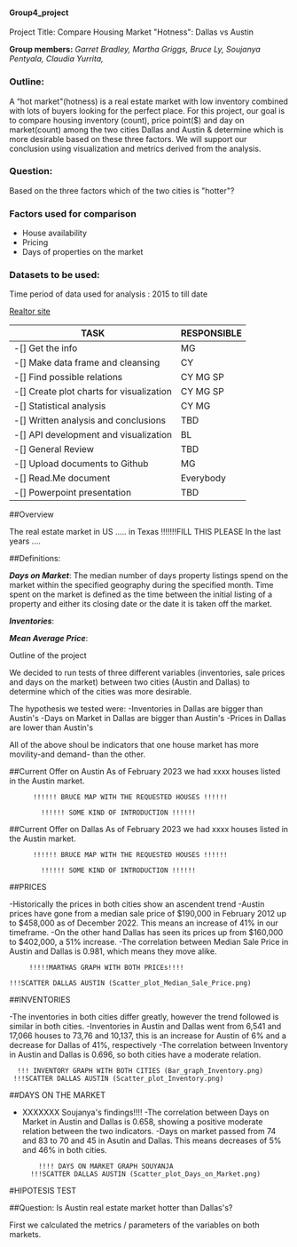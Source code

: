 #### Group4_project

Project Title: Compare Housing Market "Hotness": Dallas vs Austin

**Group members:**
*Garret Bradley,*
*Martha Griggs,*
*Bruce Ly,*
*Soujanya Pentyala,*
*Claudia Yurrita,*

### Outline:

A “hot market"(hotness) is a real estate market with low inventory combined with lots of buyers looking for the perfect place.
For this project, our goal is to compare housing inventory (count), price point($) and day on market(count) among the two cities Dallas and Austin & determine which is more desirable based on these three factors. We will support our conclusion using visualization and metrics derived from the analysis.

### Question:
Based on the three factors which of the two cities is "hotter"?

### Factors used for comparison
* House availability
* Pricing
* Days of properties on the market

### Datasets to be used:
Time period of data used for analysis :  2015 to till date

<a href="https://www.realtor.com/research/data/" target="_blank">Realtor site</a>


|TASK |RESPONSIBLE|
------|------|
| -[] Get the info                          | MG|
| -[] Make data frame and cleansing         | CY|
| -[] Find possible relations               | CY MG SP|
| -[] Create plot charts for visualization  | CY MG SP|
| -[] Statistical analysis                  | CY MG|
| -[] Written analysis and conclusions      | TBD|
| -[] API development and visualization     | BL|
| -[] General Review                        | TBD|
| -[] Upload documents to Github            | MG|
| -[] Read.Me document                      |Everybody|
| -[] Powerpoint presentation               | TBD| 

##Overview

The real estate market in US ..... in Texas !!!!!!!FILL THIS PLEASE
In the last years ....


##Definitions:

***Days on Market***: The median number of days property listings spend on the market within the specified geography during the specified month. Time spent on the market is defined as the time between the initial listing of a property and either its closing date or the date it is taken off the market.

***Inventories***:

***Mean Average Price***:

Outline of the project

We decided to run tests of three different variables (inventories, sale prices and days on the market) between  two cities (Austin and Dallas) to determine which of the cities was more desirable. 

The hypothesis we tested were:
-Inventories in Dallas are bigger than Austin's
-Days on Market in Dallas are bigger than Austin's
-Prices in Dallas are lower than Austin's

All of the above shoul be indicators that one house market has more movility-and demand- than the other.

##Current Offer on Austin
As of February 2023  we had xxxx houses listed in the Austin market.

          !!!!!! BRUCE MAP WITH THE REQUESTED HOUSES !!!!!!

            !!!!!! SOME KIND OF INTRODUCTION !!!!!!

##Current Offer on Dallas
As of  February 2023  we had xxxx houses listed in the Austin market.

          !!!!!! BRUCE MAP WITH THE REQUESTED HOUSES !!!!!!

            !!!!!! SOME KIND OF INTRODUCTION !!!!!!




##PRICES

-Historically the prices in both cities show an ascendent trend
-Austin prices have gone from a median sale price of $190,000 in February 2012 up to  $458,000 as of December 2022. This means an increase of 41% in our timeframe.
-On the other hand Dallas has seen its prices up from $160,000 to $402,000, a 51% increase. 
-The correlation between Median Sale Price in Austin and Dallas is 0.981, which means they move alike.



         !!!!!MARTHAS GRAPH WITH BOTH PRICEs!!!!

    !!!SCATTER DALLAS AUSTIN (Scatter_plot_Median_Sale_Price.png)

##INVENTORIES

-The inventories in both cities differ greatly, however the trend followed is similar in both cities.
-Inventories in Austin and Dallas went from 6,541 and 17,066 houses to 73,76 and 10,137, this is an increase for Austin of 6% and a decrease for Dallas of 41%, respectively
-The correlation between Inventory in Austin and Dallas is 0.696, so both cities have a moderate relation.

      !!! INVENTORY GRAPH WITH BOTH CITIES (Bar_graph_Inventory.png)
     !!!SCATTER DALLAS AUSTIN (Scatter_plot_Inventory.png)

##DAYS ON THE MARKET
- XXXXXXX     Soujanya's findings!!!!
-The correlation between Days on Market in Austin and Dallas  is 0.658, showing a positive moderate relation between the two indicators.
-Days on market passed from 74 and 83 to 70 and 45 in Asutin and Dallas. This means decreases of 5% and 46% in both cities. 

          !!!! DAYS ON MARKET GRAPH SOUYANJA
        !!!SCATTER DALLAS AUSTIN (Scatter_plot_Days_on_Market.png)



#HIPOTESIS TEST

##Question: Is Austin real estate market hotter than Dallas's?

First we calculated the metrics / parameters  of the variables on both markets. 











